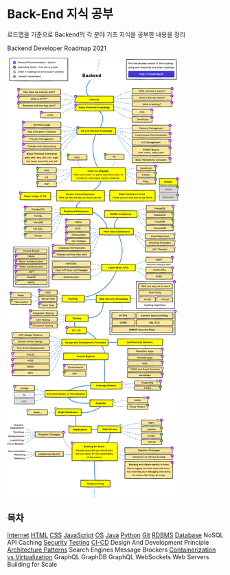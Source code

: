 # Back-End 지식 공부

로드맵을 기준으로 Backend의 각 분야 기초 지식을 공부한 내용을 정리



Backend Developer Roadmap 2021

![roadmap](./back2021.png)

## 목차

[Internet](../General/Internet/README.md)
[HTML](../Frontend/HTML/README.md)
[CSS](../Frontend/CSS/README.md)
[JavaScript](../Frontend/JavaScript/README.md)
[OS](../General/OS/README.md)
[Java](./Java/README.md)
[Python](../General/Python/README.md)
[Git](../General/Git/README.md)
[RDBMS](./RDBMS/README.md)
[Database](./Database/README.md)
NoSQL
API
Caching
[Security](../General/Security/README.md)
[Testing](../General/Testing/README.md)
[CI-CD](../General/CI-CD/README.md)
Design And Development Principle
[Architecture Patterns](./Architecture-Patterns/README.md)
Search Engines
Message Brockers
[Containerization vs Virtualization](./Containerization-vs-Virtualization)
GraphQL
GraphDB
GraphQL
WebSockets
Web Servers
Building for Scale